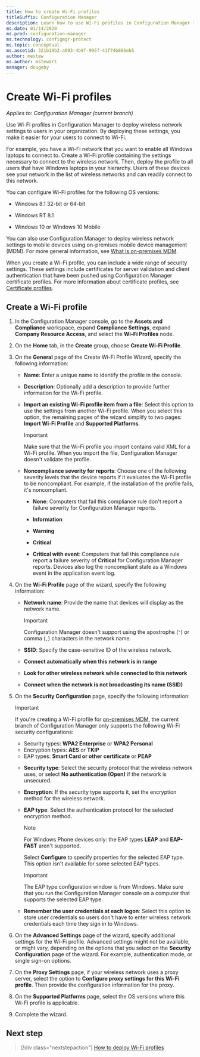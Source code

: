 ```yaml
---
title: How to create Wi-Fi profiles
titleSuffix: Configuration Manager
description: Learn how to use Wi-Fi profiles in Configuration Manager to deploy wireless network settings to users in your organization.
ms.date: 01/14/2020
ms.prod: configuration-manager
ms.technology: configmgr-protect
ms.topic: conceptual
ms.assetid: 321b19b2-a093-4b8f-995f-41f74b886eb5
author: mestew
ms.author: mstewart
manager: dougeby
---
```


# Create Wi-Fi profiles

*Applies to: Configuration Manager (current branch)*

Use Wi-Fi profiles in Configuration Manager to deploy wireless network settings to users in your organization. By deploying these settings, you make it easier for your users to connect to Wi-Fi.  

For example, you have a Wi-Fi network that you want to enable all Windows laptops to connect to. Create a Wi-Fi profile containing the settings necessary to connect to the wireless network. Then, deploy the profile to all users that have Windows laptops in your hierarchy. Users of these devices see your network in the list of wireless networks and can readily connect to this network.  

You can configure Wi-Fi profiles for the following OS versions:

- Windows 8.1 32-bit or 64-bit

- Windows RT 8.1

- Windows 10 or Windows 10 Mobile

You can also use Configuration Manager to deploy wireless network settings to mobile devices using on-premises mobile device management (MDM). For more general information, see [What is on-premises MDM](../../mdm/understand/manage-mobile-devices-with-on-premises-infrastructure.md).

When you create a Wi-Fi profile, you can include a wide range of security settings. These settings include certificates for server validation and client authentication that have been pushed using Configuration Manager certificate profiles. For more information about certificate profiles, see [Certificate profiles](introduction-to-certificate-profiles.md).

## Create a Wi-Fi profile

1. In the Configuration Manager console, go to the **Assets and Compliance** workspace, expand **Compliance Settings**, expand **Company Resource Access**, and select the **Wi-Fi Profiles** node.

1. On the **Home** tab, in the **Create** group, choose **Create Wi-Fi Profile**.

1. On the **General** page of the Create Wi-Fi Profile Wizard, specify the following information:

    - **Name**: Enter a unique name to identify the profile in the console.

    - **Description**: Optionally add a description to provide further information for the Wi-Fi profile.

    - **Import an existing Wi-Fi profile item from a file**: Select this option to use the settings from another Wi-Fi profile. When you select this option, the remaining pages of the wizard simplify to two pages: **Import Wi-Fi Profile** and **Supported Platforms**.

        > [!IMPORTANT]
        > Make sure that the Wi-Fi profile you import contains valid XML for a Wi-Fi profile. When you import the file, Configuration Manager doesn't validate the profile.

    - **Noncompliance severity for reports**: Choose one of the following severity levels that the device reports if it evaluates the Wi-Fi profile to be noncompliant. For example, if the installation of the profile fails, it's noncompliant.

        - **None**: Computers that fail this compliance rule don't report a failure severity for Configuration Manager reports.

        - **Information**

        - **Warning**

        - **Critical**

        - **Critical with event**: Computers that fail this compliance rule report a failure severity of **Critical** for Configuration Manager reports. Devices also log the noncompliant state as a Windows event in the application event log.

1. On the **Wi-Fi Profile** page of the wizard, specify the following information:

    - **Network name**: Provide the name that devices will display as the network name.

        > [!IMPORTANT]
        > Configuration Manager doesn't support using the apostrophe (`'`) or comma (`,`) characters in the network name.

    - **SSID**: Specify the case-sensitive ID of the wireless network.

    - **Connect automatically when this network is in range**
    - **Look for other wireless network while connected to this network**
    - **Connect when the network is not broadcasting its name (SSID)**

1. On the **Security Configuration** page, specify the following information:

    > [!IMPORTANT]
    > If you're creating a Wi-Fi profile for [on-premises MDM](../../mdm/understand/manage-mobile-devices-with-on-premises-infrastructure.md), the current branch of Configuration Manager only supports the following Wi-Fi security configurations:  
    >
    > - Security types: **WPA2 Enterprise** or **WPA2 Personal**  
    > - Encryption types: **AES** or **TKIP**  
    > - EAP types: **Smart Card or other certificate** or **PEAP**  

    - **Security type**: Select the security protocol that the wireless network uses, or select **No authentication (Open)** if the network is unsecured.

    - **Encryption**: If the security type supports it, set the encryption method for the wireless network.

    - **EAP type**: Select the authentication protocol for the selected encryption method.

        > [!NOTE]
        > For Windows Phone devices only: the EAP types **LEAP** and **EAP-FAST** aren't supported.

        Select **Configure** to specify properties for the selected EAP type. This option isn't available for some selected EAP types.

        > [!IMPORTANT]
        > The EAP type configuration window is from Windows. Make sure that you run the Configuration Manager console on a computer that supports the selected EAP type.

    - **Remember the user credentials at each logon**: Select this option to store user credentials so users don't have to enter wireless network credentials each time they sign in to Windows.

1. On the **Advanced Settings** page of the wizard, specify additional settings for the Wi-Fi profile. Advanced settings might not be available, or might vary, depending on the options that you select on the **Security Configuration** page of the wizard. For example, authentication mode, or single sign-on options.

1. On the **Proxy Settings** page, if your wireless network uses a proxy server, select the option to **Configure proxy settings for this Wi-Fi profile**. Then provide the configuration information for the proxy.

1. On the **Supported Platforms** page, select the OS versions where this Wi-Fi profile is applicable.

1. Complete the wizard.

## Next step

> [!div class="nextstepaction"]
> [How to deploy Wi-Fi profiles](deploy-wifi-vpn-email-cert-profiles.md)
